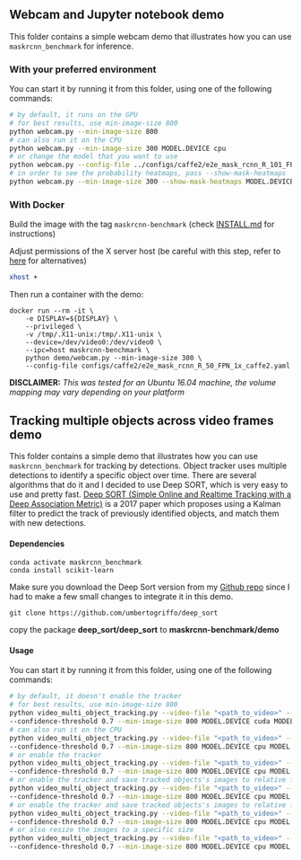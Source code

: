 ## Webcam and Jupyter notebook demo

This folder contains a simple webcam demo that illustrates how you can use `maskrcnn_benchmark` for inference.


### With your preferred environment

You can start it by running it from this folder, using one of the following commands:
```bash
# by default, it runs on the GPU
# for best results, use min-image-size 800
python webcam.py --min-image-size 800
# can also run it on the CPU
python webcam.py --min-image-size 300 MODEL.DEVICE cpu
# or change the model that you want to use
python webcam.py --config-file ../configs/caffe2/e2e_mask_rcnn_R_101_FPN_1x_caffe2.yaml --min-image-size 300 MODEL.DEVICE cpu
# in order to see the probability heatmaps, pass --show-mask-heatmaps
python webcam.py --min-image-size 300 --show-mask-heatmaps MODEL.DEVICE cpu
```

### With Docker

Build the image with the tag `maskrcnn-benchmark` (check [INSTALL.md](../INSTALL.md) for instructions)

Adjust permissions of the X server host (be careful with this step, refer to 
[here](http://wiki.ros.org/docker/Tutorials/GUI) for alternatives)

```bash
xhost +
``` 

Then run a container with the demo:
 
```
docker run --rm -it \
    -e DISPLAY=${DISPLAY} \
    --privileged \
    -v /tmp/.X11-unix:/tmp/.X11-unix \
    --device=/dev/video0:/dev/video0 \
    --ipc=host maskrcnn-benchmark \
    python demo/webcam.py --min-image-size 300 \
    --config-file configs/caffe2/e2e_mask_rcnn_R_50_FPN_1x_caffe2.yaml
```

**DISCLAIMER:** *This was tested for an Ubuntu 16.04 machine, 
the volume mapping may vary depending on your platform*

## Tracking multiple objects across video frames demo

This folder contains a simple demo that illustrates how you can use `maskrcnn_benchmark` for tracking by detections.
Object tracker uses multiple detections to identify a specific object over time.
There are several algorithms that do it and I decided to use Deep SORT, which is very easy to use and pretty fast. 
[Deep SORT (Simple Online and Realtime Tracking with a Deep Association Metric)](https://arxiv.org/abs/1703.07402) is a 
2017 paper which proposes using a Kalman filter to predict the track of previously identified 
objects, and match them with new detections.

#### Dependencies
```
conda activate maskrcnn_benchmark
conda install scikit-learn
```
Make sure you download the Deep Sort version from my [Github repo](https://github.com/umbertogriffo/deep_sort) since I 
had to make a few small changes to integrate it in this demo.
```
git clone https://github.com/umbertogriffo/deep_sort
```
copy the package **deep_sort/deep_sort** to **maskrcnn-benchmark/demo**

#### Usage

You can start it by running it from this folder, using one of the following commands:

```bash
# by default, it doesn't enable the tracker
# for best results, use min-image-size 800
python video_multi_object_tracking.py --video-file "<path_to_video>" --config-file "../configs/caffe2/e2e_mask_rcnn_R_101_FPN_1x_caffe2.yaml"
--confidence-threshold 0.7 --min-image-size 800 MODEL.DEVICE cuda MODEL.MASK_ON True 
# can also run it on the CPU
python video_multi_object_tracking.py --video-file "<path_to_video>" --config-file "../configs/caffe2/e2e_mask_rcnn_R_101_FPN_1x_caffe2.yaml"
--confidence-threshold 0.7 --min-image-size 800 MODEL.DEVICE cpu MODEL.MASK_ON True 
# or enable the tracker
python video_multi_object_tracking.py --video-file "<path_to_video>" --config-file "../configs/caffe2/e2e_mask_rcnn_R_101_FPN_1x_caffe2.yaml"
--confidence-threshold 0.7 --min-image-size 800 MODEL.DEVICE cpu MODEL.MASK_ON True TRACKER.ENABLE True 
# or enable the tracker and save tracked objects's images to relative folders
python video_multi_object_tracking.py --video-file "<path_to_video>" --config-file "../configs/caffe2/e2e_mask_rcnn_R_101_FPN_1x_caffe2.yaml"
--confidence-threshold 0.7 --min-image-size 800 MODEL.DEVICE cpu MODEL.MASK_ON True TRACKER.ENABLE True TRACKER.EXTRACT_FROM_MASK.ENABLE True
# or enable the tracker and save tracked objects's images to relative folders with transparent background
python video_multi_object_tracking.py --video-file "<path_to_video>" --config-file "../configs/caffe2/e2e_mask_rcnn_R_101_FPN_1x_caffe2.yaml"
--confidence-threshold 0.7 --min-image-size 800 MODEL.DEVICE cpu MODEL.MASK_ON True TRACKER.ENABLE True TRACKER.EXTRACT_FROM_MASK.ENABLE True TRACKER.EXTRACT_FROM_MASK.TRANSPARENT True 
# or also resize the images to a specific size
python video_multi_object_tracking.py --video-file "<path_to_video>" --config-file "../configs/caffe2/e2e_mask_rcnn_R_101_FPN_1x_caffe2.yaml"
--confidence-threshold 0.7 --min-image-size 800 MODEL.DEVICE cpu MODEL.MASK_ON True TRACKER.ENABLE True TRACKER.EXTRACT_FROM_MASK.ENABLE True TRACKER.EXTRACT_FROM_MASK.TRANSPARENT True  TRACKER.EXTRACT_FROM_MASK.DSIZE 800
```